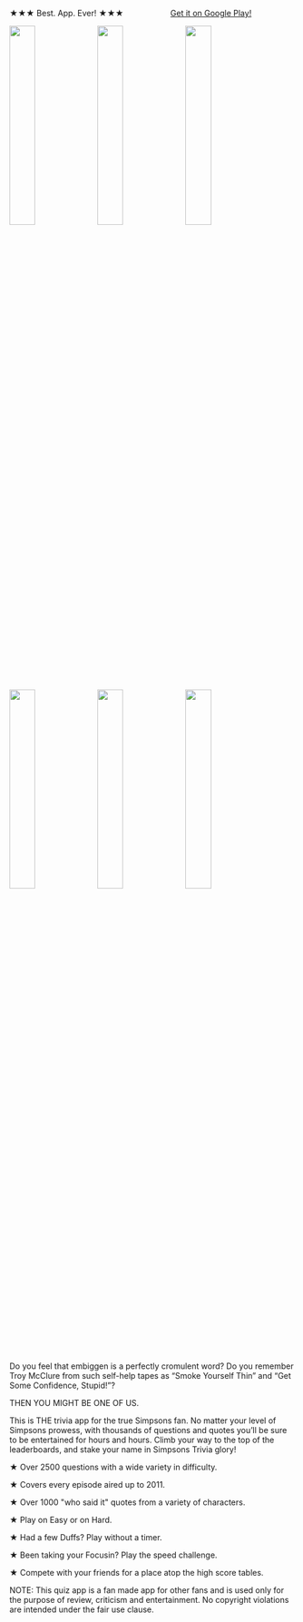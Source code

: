 ★★★ Best. App. Ever! ★★★
&nbsp;&nbsp;&nbsp;&nbsp;&nbsp;&nbsp;&nbsp;&nbsp;&nbsp;&nbsp;&nbsp;&nbsp;&nbsp;&nbsp;&nbsp;&nbsp;&nbsp;&nbsp;&nbsp;
<a href="https://play.google.com/apps/testing/com.triviabilities.simpsonstrivia">Get it on Google Play!</a>

<img src="https://cloud.githubusercontent.com/assets/12387097/17349321/aea9f022-58ea-11e6-9db2-6003b834c2f7.png" width="30%"></img> <img src="https://cloud.githubusercontent.com/assets/12387097/17349326/b8b4f9ea-58ea-11e6-9b85-63584cc078a3.png" width="30%"></img> <img src="https://cloud.githubusercontent.com/assets/12387097/17349333/c5c6d22a-58ea-11e6-9b9a-c89d7106ed58.png" width="30%"></img> <img src="https://cloud.githubusercontent.com/assets/12387097/17349334/ccf11c68-58ea-11e6-8068-71cbbfeab54f.png" width="30%"></img> <img src="https://cloud.githubusercontent.com/assets/12387097/17349335/d0ad4a70-58ea-11e6-8955-0046f57682d3.png" width="30%"></img> <img src="https://cloud.githubusercontent.com/assets/12387097/17349339/dd003224-58ea-11e6-8699-9c6f5c9b0542.png" width="30%"></img> 

Do you feel that embiggen is a perfectly cromulent word? Do you remember Troy McClure from such self-help tapes as “Smoke Yourself Thin” and “Get Some Confidence, Stupid!”? 

THEN YOU MIGHT BE ONE OF US.

This is THE trivia app for the true Simpsons fan. No matter your level of Simpsons prowess, with thousands of questions and quotes you’ll be sure to be entertained for hours and hours. Climb your way to the top of the leaderboards, and stake your name in Simpsons Trivia glory!

★ Over 2500 questions with a wide variety in difficulty.

★ Covers every episode aired up to 2011.

★ Over 1000 "who said it" quotes from a variety of characters.

★ Play on Easy or on Hard.

★ Had a few Duffs? Play without a timer.

★ Been taking your Focusin? Play the speed challenge.

★ Compete with your friends for a place atop the high score tables.

NOTE: This quiz app is a fan made app for other fans and is used only for the purpose of review, criticism and entertainment. No copyright violations are intended under the fair use clause.

